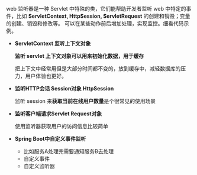 web 监听器是一种 Servlet 中特殊的类，它们能帮助开发者监听 web 中特定的事件，比如 **ServletContext, HttpSession, ServletRequest** 的创建和销毁；变量的创建、销毁和修改等。
可以在某些动作前后增加处理，实现监控。细看代码示例。

- **ServletContext 监听上下文对象**
  
  **监听 servlet 上下文对象可以用来初始化数据，用于缓存**
    
    把上下文中经常用但是大部分时间都不变的，放到缓存中，减轻数据库的压力，用户体验也更好。
    

- **监听HTTP会话 Session对象 HttpSession**

  监听 session 来**获取当前在线用户数量**是个很常见的使用场景


- **监听客户端请求Servlet Request对象**

  使用监听器获取用户的访问信息比较简单


- **Spring Boot中自定义事件监听**
  - 比如服务A处理完需要通知服务B去处理
  - 自定义事件
  - 自定义监听器